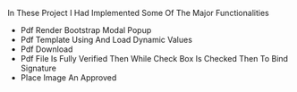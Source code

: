 In These Project I Had Implemented Some Of The Major Functionalities

- Pdf Render Bootstrap Modal Popup
- Pdf Template Using And Load Dynamic Values
- Pdf Download
- Pdf File Is Fully Verified Then While Check Box Is Checked Then To Bind Signature
- Place Image An Approved
